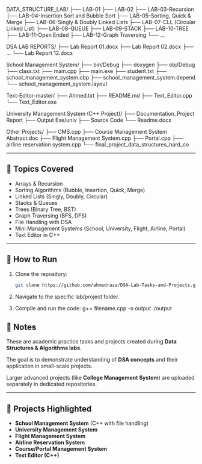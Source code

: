 DATA_STRUCTURE_LAB/
├── LAB-01
├── LAB-02
├── LAB-03-Recursion
├── LAB-04-Insertion Sort and Bubble Sort
├── LAB-05-Sorting, Quick & Merge
├── LAB-06-Singly & Doubly Linked Lists
├── LAB-07-CLL (Circular Linked List)
├── LAB-08-QUEUE
├── LAB-09-STACK
├── LAB-10-TREE
├── LAB-11-Open Ended
├── LAB-12-Graph Traversing
└── ...

DSA LAB REPORTS/
├── Lab Report 01.docx
├── Lab Report 02.docx
├── ...
└── Lab Report 12.docx

School Management System/
├── bin/Debug
├── doxygen
├── obj/Debug
├── class.txt
├── main.cpp
├── main.exe
├── student.txt
├── school_management_system.cbp
├── school_management_system.depend
└── school_management_system.layout

Text-Editor-master/
├── Ahmed.txt
├── README.md
├── Text_Editor.cpp
└── Text_Editor.exe

University Management System (C++ Project)/
├── Documentation_Project Report
├── Output Exe/univ
├── Source Code
└── Readme.docx

Other Projects/
├── CMS.cpp
├── Course Management System Abstract.doc
├── Flight Management System.cpp
├── Portal.cpp
├── airline reservation system.cpp
└── final_project_data_structures_hard_co


---

## 📝 Topics Covered

- Arrays & Recursion  
- Sorting Algorithms (Bubble, Insertion, Quick, Merge)  
- Linked Lists (Singly, Doubly, Circular)  
- Stacks & Queues  
- Trees (Binary Tree, BST)  
- Graph Traversing (BFS, DFS)  
- File Handling with DSA  
- Mini Management Systems (School, University, Flight, Airline, Portal)  
- Text Editor in C++  

---

## 🚀 How to Run

1. Clone the repository:
   ```bash
   git clone https://github.com/ahmedraza/DSA-Lab-Tasks-and-Projects.git


2. Navigate to the specific lab/project folder.

3. Compile and run the code:
g++ filename.cpp -o output
./output



## 📖 Notes

These are academic practice tasks and projects created during **Data Structures & Algorithms labs**.

The goal is to demonstrate understanding of **DSA concepts** and their application in small-scale projects.

Larger advanced projects (like **College Management System**) are uploaded separately in dedicated repositories.

---

## 📌 Projects Highlighted

- **School Management System** (C++ with file handling)  
- **University Management System**  
- **Flight Management System**  
- **Airline Reservation System**  
- **Course/Portal Management System**  
- **Text Editor (C++)**
